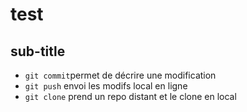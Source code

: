# test
## sub-title

- `git commit`permet de décrire une modification
- `git push` envoi les modifs local en ligne
- `git clone` prend un repo distant et le clone en local
